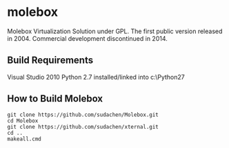 # molebox
Molebox Virtualization Solution under GPL. The first public version released in 2004. Commercial development discontinued in 2014.


## Build Requirements
Visual Studio 2010
Python 2.7 installed/linked into c:\Python27

## How to Build Molebox
```
git clone https://github.com/sudachen/Molebox.git
cd Molebox
git clone https://github.com/sudachen/xternal.git
cd ..
makeall.cmd 
```

